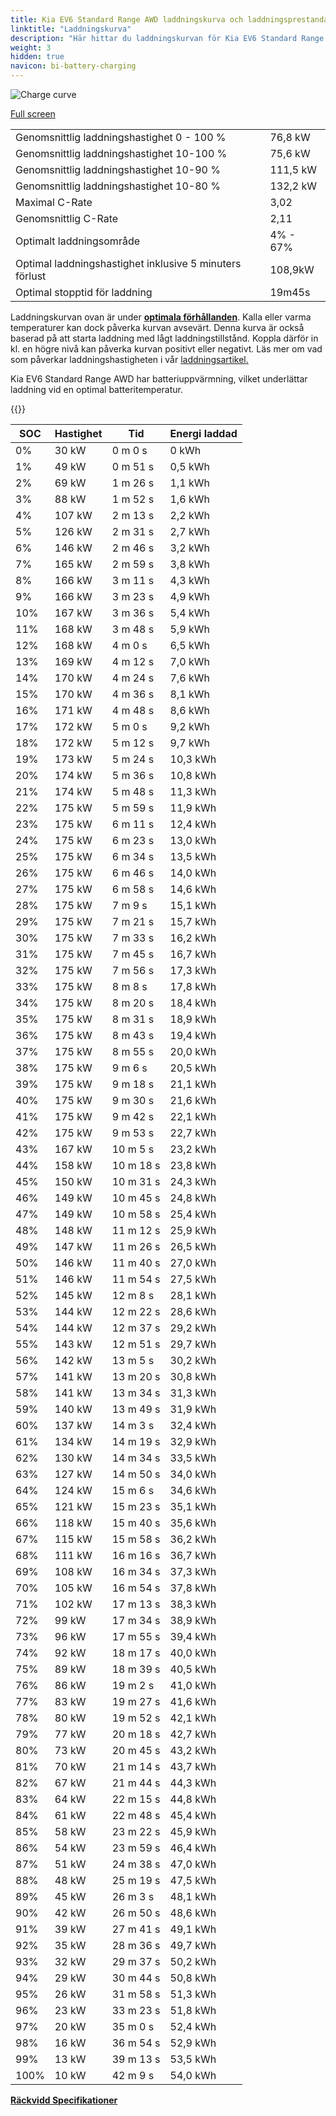 ```yaml
---
title: Kia EV6 Standard Range AWD laddningskurva och laddningsprestanda
linktitle: "Laddningskurva"
description: "Här hittar du laddningskurvan för Kia EV6 Standard Range AWD."
weight: 3
hidden: true
navicon: bi-battery-charging
---
```

<!-- markdownlint-disable MD033 -->
<img src="../chargingcurve.svg" alt="Charge curve" class="img-fluid">

[Full screen](/models/kia/ev6/ev6_standard_range_awd/chargingcurve.svg)


<table class="table table-striped border">
<tbody>
<tr>
<td>Genomsnittlig laddningshastighet 0 - 100 %</td><td>76,8 kW</td>
</tr>
<tr>
<td>Genomsnittlig laddningshastighet 10-100 %</td><td>75,6 kW</td>
</tr>
<tr>
<td>Genomsnittlig laddningshastighet 10-90 %</td><td>111,5 kW</td>
</tr>
<tr>
<td>Genomsnittlig laddningshastighet 10-80 %</td><td>132,2 kW</td>
</tr>
<tr>
<td>Maximal C-Rate</td><td>3,02</td>
</tr>
<tr>
<td>Genomsnittlig C-Rate</td><td>2,11</td>
</tr>
<tr>
<td>Optimalt laddningsområde</td><td>4% - 67%</td>
</tr>
<tr>
<td>Optimal laddningshastighet inklusive 5 minuters förlust</td><td>108,9kW</td>
</tr>
<tr>
<td>Optimal stopptid för laddning</td><td>19m45s</td>
</tr>
</tbody>
</table>


Laddningskurvan ovan är under **[optimala förhållanden](../../../../../technology/battery/charging/#temperatur)**. Kalla eller varma temperaturer kan dock påverka kurvan avsevärt. Denna kurva är också baserad på att starta laddning med lågt laddningstillstånd. Koppla därför in kl. en högre nivå kan påverka kurvan positivt eller negativt. Läs mer om vad som påverkar laddningshastigheten i vår [laddningsartikel.](../../../../../technology/battery/charging/)


Kia EV6 Standard Range AWD har batteriuppvärmning, vilket underlättar laddning vid en optimal batteritemperatur.


{{<evkxdisplayaddarticle />}}
<table class="table table-striped border">
<thead>
<tr><th>SOC</th><th>Hastighet</th><th>Tid</th><th>Energi laddad</th></tr>
</thead>
<tbody>
<tr>
<td>0%</td><td>30 kW</td><td> 0 m 0 s </td><td>0 kWh </td>
</tr>
<tr>
<td>1%</td><td>49 kW</td><td> 0 m 51 s </td><td>0,5 kWh </td>
</tr>
<tr>
<td>2%</td><td>69 kW</td><td> 1 m 26 s </td><td>1,1 kWh </td>
</tr>
<tr>
<td>3%</td><td>88 kW</td><td> 1 m 52 s </td><td>1,6 kWh </td>
</tr>
<tr>
<td>4%</td><td>107 kW</td><td> 2 m 13 s </td><td>2,2 kWh </td>
</tr>
<tr>
<td>5%</td><td>126 kW</td><td> 2 m 31 s </td><td>2,7 kWh </td>
</tr>
<tr>
<td>6%</td><td>146 kW</td><td> 2 m 46 s </td><td>3,2 kWh </td>
</tr>
<tr>
<td>7%</td><td>165 kW</td><td> 2 m 59 s </td><td>3,8 kWh </td>
</tr>
<tr>
<td>8%</td><td>166 kW</td><td> 3 m 11 s </td><td>4,3 kWh </td>
</tr>
<tr>
<td>9%</td><td>166 kW</td><td> 3 m 23 s </td><td>4,9 kWh </td>
</tr>
<tr>
<td>10%</td><td>167 kW</td><td> 3 m 36 s </td><td>5,4 kWh </td>
</tr>
<tr>
<td>11%</td><td>168 kW</td><td> 3 m 48 s </td><td>5,9 kWh </td>
</tr>
<tr>
<td>12%</td><td>168 kW</td><td> 4 m 0 s </td><td>6,5 kWh </td>
</tr>
<tr>
<td>13%</td><td>169 kW</td><td> 4 m 12 s </td><td>7,0 kWh </td>
</tr>
<tr>
<td>14%</td><td>170 kW</td><td> 4 m 24 s </td><td>7,6 kWh </td>
</tr>
<tr>
<td>15%</td><td>170 kW</td><td> 4 m 36 s </td><td>8,1 kWh </td>
</tr>
<tr>
<td>16%</td><td>171 kW</td><td> 4 m 48 s </td><td>8,6 kWh </td>
</tr>
<tr>
<td>17%</td><td>172 kW</td><td> 5 m 0 s </td><td>9,2 kWh </td>
</tr>
<tr>
<td>18%</td><td>172 kW</td><td> 5 m 12 s </td><td>9,7 kWh </td>
</tr>
<tr>
<td>19%</td><td>173 kW</td><td> 5 m 24 s </td><td>10,3 kWh </td>
</tr>
<tr>
<td>20%</td><td>174 kW</td><td> 5 m 36 s </td><td>10,8 kWh </td>
</tr>
<tr>
<td>21%</td><td>174 kW</td><td> 5 m 48 s </td><td>11,3 kWh </td>
</tr>
<tr>
<td>22%</td><td>175 kW</td><td> 5 m 59 s </td><td>11,9 kWh </td>
</tr>
<tr>
<td>23%</td><td>175 kW</td><td> 6 m 11 s </td><td>12,4 kWh </td>
</tr>
<tr>
<td>24%</td><td>175 kW</td><td> 6 m 23 s </td><td>13,0 kWh </td>
</tr>
<tr>
<td>25%</td><td>175 kW</td><td> 6 m 34 s </td><td>13,5 kWh </td>
</tr>
<tr>
<td>26%</td><td>175 kW</td><td> 6 m 46 s </td><td>14,0 kWh </td>
</tr>
<tr>
<td>27%</td><td>175 kW</td><td> 6 m 58 s </td><td>14,6 kWh </td>
</tr>
<tr>
<td>28%</td><td>175 kW</td><td> 7 m 9 s </td><td>15,1 kWh </td>
</tr>
<tr>
<td>29%</td><td>175 kW</td><td> 7 m 21 s </td><td>15,7 kWh </td>
</tr>
<tr>
<td>30%</td><td>175 kW</td><td> 7 m 33 s </td><td>16,2 kWh </td>
</tr>
<tr>
<td>31%</td><td>175 kW</td><td> 7 m 45 s </td><td>16,7 kWh </td>
</tr>
<tr>
<td>32%</td><td>175 kW</td><td> 7 m 56 s </td><td>17,3 kWh </td>
</tr>
<tr>
<td>33%</td><td>175 kW</td><td> 8 m 8 s </td><td>17,8 kWh </td>
</tr>
<tr>
<td>34%</td><td>175 kW</td><td> 8 m 20 s </td><td>18,4 kWh </td>
</tr>
<tr>
<td>35%</td><td>175 kW</td><td> 8 m 31 s </td><td>18,9 kWh </td>
</tr>
<tr>
<td>36%</td><td>175 kW</td><td> 8 m 43 s </td><td>19,4 kWh </td>
</tr>
<tr>
<td>37%</td><td>175 kW</td><td> 8 m 55 s </td><td>20,0 kWh </td>
</tr>
<tr>
<td>38%</td><td>175 kW</td><td> 9 m 6 s </td><td>20,5 kWh </td>
</tr>
<tr>
<td>39%</td><td>175 kW</td><td> 9 m 18 s </td><td>21,1 kWh </td>
</tr>
<tr>
<td>40%</td><td>175 kW</td><td> 9 m 30 s </td><td>21,6 kWh </td>
</tr>
<tr>
<td>41%</td><td>175 kW</td><td> 9 m 42 s </td><td>22,1 kWh </td>
</tr>
<tr>
<td>42%</td><td>175 kW</td><td> 9 m 53 s </td><td>22,7 kWh </td>
</tr>
<tr>
<td>43%</td><td>167 kW</td><td> 10 m 5 s </td><td>23,2 kWh </td>
</tr>
<tr>
<td>44%</td><td>158 kW</td><td> 10 m 18 s </td><td>23,8 kWh </td>
</tr>
<tr>
<td>45%</td><td>150 kW</td><td> 10 m 31 s </td><td>24,3 kWh </td>
</tr>
<tr>
<td>46%</td><td>149 kW</td><td> 10 m 45 s </td><td>24,8 kWh </td>
</tr>
<tr>
<td>47%</td><td>149 kW</td><td> 10 m 58 s </td><td>25,4 kWh </td>
</tr>
<tr>
<td>48%</td><td>148 kW</td><td> 11 m 12 s </td><td>25,9 kWh </td>
</tr>
<tr>
<td>49%</td><td>147 kW</td><td> 11 m 26 s </td><td>26,5 kWh </td>
</tr>
<tr>
<td>50%</td><td>146 kW</td><td> 11 m 40 s </td><td>27,0 kWh </td>
</tr>
<tr>
<td>51%</td><td>146 kW</td><td> 11 m 54 s </td><td>27,5 kWh </td>
</tr>
<tr>
<td>52%</td><td>145 kW</td><td> 12 m 8 s </td><td>28,1 kWh </td>
</tr>
<tr>
<td>53%</td><td>144 kW</td><td> 12 m 22 s </td><td>28,6 kWh </td>
</tr>
<tr>
<td>54%</td><td>144 kW</td><td> 12 m 37 s </td><td>29,2 kWh </td>
</tr>
<tr>
<td>55%</td><td>143 kW</td><td> 12 m 51 s </td><td>29,7 kWh </td>
</tr>
<tr>
<td>56%</td><td>142 kW</td><td> 13 m 5 s </td><td>30,2 kWh </td>
</tr>
<tr>
<td>57%</td><td>141 kW</td><td> 13 m 20 s </td><td>30,8 kWh </td>
</tr>
<tr>
<td>58%</td><td>141 kW</td><td> 13 m 34 s </td><td>31,3 kWh </td>
</tr>
<tr>
<td>59%</td><td>140 kW</td><td> 13 m 49 s </td><td>31,9 kWh </td>
</tr>
<tr>
<td>60%</td><td>137 kW</td><td> 14 m 3 s </td><td>32,4 kWh </td>
</tr>
<tr>
<td>61%</td><td>134 kW</td><td> 14 m 19 s </td><td>32,9 kWh </td>
</tr>
<tr>
<td>62%</td><td>130 kW</td><td> 14 m 34 s </td><td>33,5 kWh </td>
</tr>
<tr>
<td>63%</td><td>127 kW</td><td> 14 m 50 s </td><td>34,0 kWh </td>
</tr>
<tr>
<td>64%</td><td>124 kW</td><td> 15 m 6 s </td><td>34,6 kWh </td>
</tr>
<tr>
<td>65%</td><td>121 kW</td><td> 15 m 23 s </td><td>35,1 kWh </td>
</tr>
<tr>
<td>66%</td><td>118 kW</td><td> 15 m 40 s </td><td>35,6 kWh </td>
</tr>
<tr>
<td>67%</td><td>115 kW</td><td> 15 m 58 s </td><td>36,2 kWh </td>
</tr>
<tr>
<td>68%</td><td>111 kW</td><td> 16 m 16 s </td><td>36,7 kWh </td>
</tr>
<tr>
<td>69%</td><td>108 kW</td><td> 16 m 34 s </td><td>37,3 kWh </td>
</tr>
<tr>
<td>70%</td><td>105 kW</td><td> 16 m 54 s </td><td>37,8 kWh </td>
</tr>
<tr>
<td>71%</td><td>102 kW</td><td> 17 m 13 s </td><td>38,3 kWh </td>
</tr>
<tr>
<td>72%</td><td>99 kW</td><td> 17 m 34 s </td><td>38,9 kWh </td>
</tr>
<tr>
<td>73%</td><td>96 kW</td><td> 17 m 55 s </td><td>39,4 kWh </td>
</tr>
<tr>
<td>74%</td><td>92 kW</td><td> 18 m 17 s </td><td>40,0 kWh </td>
</tr>
<tr>
<td>75%</td><td>89 kW</td><td> 18 m 39 s </td><td>40,5 kWh </td>
</tr>
<tr>
<td>76%</td><td>86 kW</td><td> 19 m 2 s </td><td>41,0 kWh </td>
</tr>
<tr>
<td>77%</td><td>83 kW</td><td> 19 m 27 s </td><td>41,6 kWh </td>
</tr>
<tr>
<td>78%</td><td>80 kW</td><td> 19 m 52 s </td><td>42,1 kWh </td>
</tr>
<tr>
<td>79%</td><td>77 kW</td><td> 20 m 18 s </td><td>42,7 kWh </td>
</tr>
<tr>
<td>80%</td><td>73 kW</td><td> 20 m 45 s </td><td>43,2 kWh </td>
</tr>
<tr>
<td>81%</td><td>70 kW</td><td> 21 m 14 s </td><td>43,7 kWh </td>
</tr>
<tr>
<td>82%</td><td>67 kW</td><td> 21 m 44 s </td><td>44,3 kWh </td>
</tr>
<tr>
<td>83%</td><td>64 kW</td><td> 22 m 15 s </td><td>44,8 kWh </td>
</tr>
<tr>
<td>84%</td><td>61 kW</td><td> 22 m 48 s </td><td>45,4 kWh </td>
</tr>
<tr>
<td>85%</td><td>58 kW</td><td> 23 m 22 s </td><td>45,9 kWh </td>
</tr>
<tr>
<td>86%</td><td>54 kW</td><td> 23 m 59 s </td><td>46,4 kWh </td>
</tr>
<tr>
<td>87%</td><td>51 kW</td><td> 24 m 38 s </td><td>47,0 kWh </td>
</tr>
<tr>
<td>88%</td><td>48 kW</td><td> 25 m 19 s </td><td>47,5 kWh </td>
</tr>
<tr>
<td>89%</td><td>45 kW</td><td> 26 m 3 s </td><td>48,1 kWh </td>
</tr>
<tr>
<td>90%</td><td>42 kW</td><td> 26 m 50 s </td><td>48,6 kWh </td>
</tr>
<tr>
<td>91%</td><td>39 kW</td><td> 27 m 41 s </td><td>49,1 kWh </td>
</tr>
<tr>
<td>92%</td><td>35 kW</td><td> 28 m 36 s </td><td>49,7 kWh </td>
</tr>
<tr>
<td>93%</td><td>32 kW</td><td> 29 m 37 s </td><td>50,2 kWh </td>
</tr>
<tr>
<td>94%</td><td>29 kW</td><td> 30 m 44 s </td><td>50,8 kWh </td>
</tr>
<tr>
<td>95%</td><td>26 kW</td><td> 31 m 58 s </td><td>51,3 kWh </td>
</tr>
<tr>
<td>96%</td><td>23 kW</td><td> 33 m 23 s </td><td>51,8 kWh </td>
</tr>
<tr>
<td>97%</td><td>20 kW</td><td> 35 m 0 s </td><td>52,4 kWh </td>
</tr>
<tr>
<td>98%</td><td>16 kW</td><td> 36 m 54 s </td><td>52,9 kWh </td>
</tr>
<tr>
<td>99%</td><td>13 kW</td><td> 39 m 13 s </td><td>53,5 kWh </td>
</tr>
<tr>
<td>100%</td><td>10 kW</td><td> 42 m 9 s </td><td>54,0 kWh </td>
</tr>
</tbody>
</table>

<div class="mt-3 mb-3">
<a href="../rangeandconsumption/" class="text-decoration-none text-black">
<strong><i class="bi-arrow-left"></i> Räckvidd </strong>
</a>
<a href="../specifications/" class="text-decoration-none text-black float-end">
<strong>Specifikationer <i class="bi-arrow-right"></i></strong>
</a>
</div>
